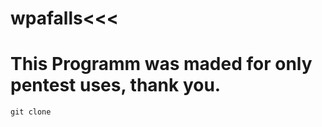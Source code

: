 # wpafalls<<<

# This Programm was maded for only pentest uses, thank you.

```console
git clone
```
